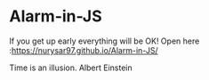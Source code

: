 # Alarm-in-JS
If you get up early everything will be OK!
Open here :https://nurysar97.github.io/Alarm-in-JS/

Time is an illusion.
    Albert Einstein
